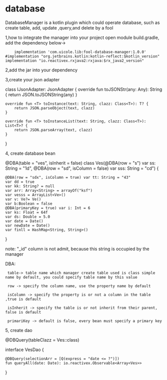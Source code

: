 # database
DatabaseManager is a kotlin plugin which could operate database, such as create table, add, update ,query,and delete by a fool

1,how to integrate the manager into your project
   open module build.gradle, add the dependency below->
   
    	implementation 'com.uicole.lib:fool-database-manager:1.0.0'
	#implementation "org.jetbrains.kotlin:kotlin-reflect:$kotlin_version"
	implementation "io.reactivex.rxjava2:rxjava:$rx_java2_version"

2,add the jar into your dependency

3,create your json adapter

   class IJsonAdapter: JsonAdapter {
    override fun toJSONStr(any: Any): String {
        return JSON.toJSONString(any)
    }

    override fun <T> toInstance(text: String, clazz: Class<T>): T? {
        return JSON.parseObject(text, clazz)
    }

    override fun <T> toInstanceList(text: String, clazz: Class<T>): List<T>? {
        return JSON.parseArray(text, clazz)
    }
}

4, create database bean

@DBA(table = "ves", isInherit = false)
class Ves(@DBA(row = "s") var ss: String = "1d", @DBA(row = "sd", isColumn = false) var sss: String = "cd") {

    @DBA(row = "sdx", isColumn = true) var tt: String = "43"
    var dd = true
    var kk: String? = null
    var arr: Array<String> = arrayOf("ksf")
    var vesss = ArrayList<Ve>()
    var v: Ve?= Ve()
    var b:Boolean = false
    @DBA(primaryKey = true) var i: Int = 6
    var ks: Float = 64f
    var ds: Double = 5.0
    var date = Date()
    var newDate = Date()
    var finll = HashMap<String, String>()
    
}

note: 
"_id" column is not admit, because this string is occupied by the manager

DBA:

     table-> table name which manager create table used is class simple name by default, you could specify table name by this value
	
     row -> specify the column name, use the property name by default
     
     isColumn -> specify the property is or not a column in the table ,true is default
     
     isInherit -> specify the table is or not inherit from their parent, false is default
     
     primariKey -> default is false, every bean must specify a primary key

5, create dao

@DBQuery(tableClazz = Ves::class)

interface VesDao {

    @DBQuery(selectionArr = [Q(express = "date <= ?")])
    fun queryAll(date: Date): io.reactivex.Observable<Array<Ves>>

}


